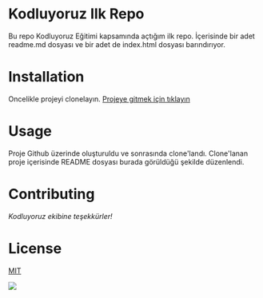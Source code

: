# Kodluyoruz Ilk Repo
Bu repo Kodluyoruz Eğitimi kapsamında açtığım ilk repo. İçerisinde bir adet readme.md dosyası ve bir adet de index.html dosyası barındırıyor.

# Installation
Oncelikle projeyi clonelayın. 
[Projeye gitmek için tıklayın](https://github.com/budakenes/kodluyoruzilkrepo.git)

# Usage
Proje Github üzerinde oluşturuldu ve sonrasında clone'landı. Clone'lanan proje içerisinde README dosyası burada görüldüğü şekilde düzenlendi.

# Contributing
*Kodluyoruz ekibine teşekkürler!*

# License
[MIT]()

![](https://r.resimlink.com/9p0oXYc.png)